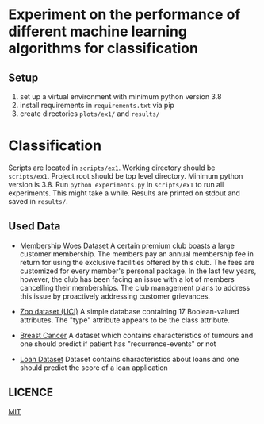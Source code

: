 # Experiment on the performance of different machine learning algorithms for classification

Setup
-----
1. set up a virtual environment with minimum python version 3.8
2. install requirements in `requirements.txt` via pip
3. create directories `plots/ex1/` and `results/`

Classification
===
Scripts are located in `scripts/ex1`.
Working directory should be `scripts/ex1`.
Project root should be top level directory.
Minimum python version is 3.8. Run `python experiments.py` in `scripts/ex1` to run all experiments.
This might take a while. Results are printed on stdout and saved in `results/`.

## Used Data
- [Membership Woes Dataset](https://api.openml.org/d/44224)
A certain premium club boasts a large customer membership. The members pay an annual membership fee in return for using the exclusive facilities offered by this club. The fees are customized for every member's personal package. In the last few years, however, the club has been facing an issue with a lot of members cancelling their memberships. The club management plans to address this issue by proactively addressing customer grievances.
  
- [Zoo dataset (UCI)](https://doi.org/10.24432/C5R59V)
A simple database containing 17 Boolean-valued attributes.  The "type" attribute appears to be the class attribute. 

- [Breast Cancer](https://github.com/moritx/performance-experiment-machine-learning/tree/main/data)
A dataset which contains characteristics of tumours and one should predict if patient has "recurrence-events" or not
  
- [Loan Dataset](https://github.com/moritx/performance-experiment-machine-learning/tree/main/data)
Dataset contains characteristics about loans and one should predict the score of a loan application

## LICENCE
[MIT](https://github.com/moritx/performance-experiment-machine-learning/blob/main/LICENSE)

